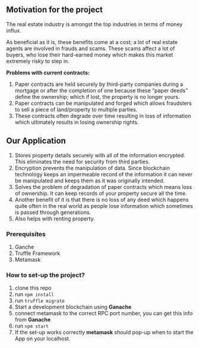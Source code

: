 ## Motivation for the project
The real estate industry is amongst the top industries in terms of money influx. 

As beneficial as it is, these benefits come at a cost; a lot of real estate agents are involved in frauds and scams. 
These scams affect a lot of buyers, who lose their hard-earned money which makes this market extremely risky to step in.

**Problems with current contracts:**
1. Paper contracts are held securely by third-party companies during a mortgage or after the completion of one because these “paper deeds” define the ownership; which if lost, the property is no longer yours.
2. Paper contracts can be manipulated and forged which allows fraudsters to sell a piece of land/property to multiple parties.
3. These contracts often degrade over time resulting in loss of information which ultimately results in losing ownership rights.

## Our Application
1. Stores property details securely with all of the information encrypted. This eliminates the need for security from third parties.
2. Encryption prevents the manipulation of data. Since blockchain technology keeps an impermeable record of the information it can never be manipulated and keeps them as it was originally intended.
3. Solves the problem of degradation of paper contracts which means loss of ownership. It can keep records of your property secure all the time. 
4. Another benefit of it is that there is no loss of any deed which happens quite often in the real world as people lose information which sometimes is passed through generations.
5. Also helps with renting property.

### Prerequisites

1. Ganche
2. Truffle Framework
3. Metamask

### How to set-up the project?
1. clone this repo
2. run `npm install`
3. run `truffle migrate`
4. Start a development blockchain using **Ganache**
5. connect metamask to the correct RPC port number, you can get this info from **Ganache**
6. run `npm start`
7. If the set-up works correctly **metamask** should pop-up when to start the App on your localhost.
